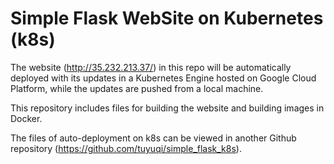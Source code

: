 # Simple Flask WebSite on Kubernetes (k8s)

The website (http://35.232.213.37/) in this repo will be automatically deployed with its updates in a Kubernetes Engine hosted on Google Cloud Platform, while the updates are pushed from a local machine.

This repository includes files for building the website and building images in Docker.

The files of auto-deployment on k8s can be viewed in another Github repository (https://github.com/tuyuqi/simple_flask_k8s).
